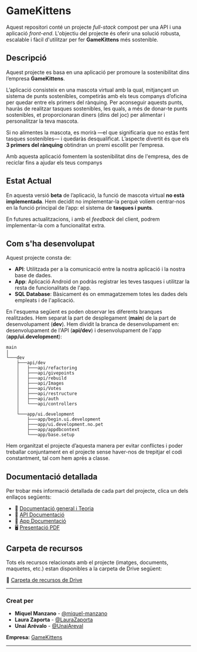 # GameKittens

Aquest repositori conté un projecte *full-stack* compost per una API i una aplicació *front-end*. L'objectiu del projecte és oferir una solució robusta, escalable i fàcil d'utilitzar per fer **GameKittens** més sostenible.

## Descripció 

Aquest projecte es basa en una aplicació per promoure la sostenibilitat dins l’empresa **GameKittens**.

L’aplicació consisteix en una mascota virtual amb la qual, mitjançant un sistema de punts sostenibles, competiràs amb els teus companys d’oficina per quedar entre els primers del rànquing. Per aconseguir aquests punts, hauràs de realitzar tasques sostenibles, les quals, a més de donar-te punts sostenibles, et proporcionaran diners (dins del joc) per alimentar i personalitzar la teva mascota.

Si no alimentes la mascota, es morirà —el que significaria que no estàs fent tasques sostenibles— i quedaràs desqualificat. L’aspecte divertit és que els **3 primers del rànquing** obtindran un premi escollit per l’empresa.

Amb aquesta aplicació fomentem la sostenibilitat dins de l'empresa, des de reciclar fins a ajudar els teus companys

## Estat Actual

En aquesta versió **beta** de l’aplicació, la funció de mascota virtual **no està implementada**. Hem decidit no implementar-la perquè volíem centrar-nos en la funció principal de l’app: el sistema de **tasques i punts**.

En futures actualitzacions, i amb el *feedback* del client, podrem implementar-la com a funcionalitat extra.

## Com s'ha desenvolupat

Aquest projecte consta de:

- **API**: Utilitzada per a la comunicació entre la nostra aplicació i la nostra base de dades.
- **App**: Aplicació Android on podràs registrar les teves tasques i utilitzar la resta de funcionalitats de l'app.
- **SQL Database**: Bàsicament és on emmagatzemem totes les dades dels empleats i de l'aplicació.

En l'esquema següent es poden observar les diferents branques realitzades. Hem separat la part de desplegament (**main**) de la part de desenvolupament (**dev**). Hem dividit la branca de desenvolupament en: desenvolupament de l'API (**api/dev**) i desenvolupament de l'app (**app/ui.development**):

```
main
│
└───dev
    ├───api/dev
    │   ├───api/refactoring
    │   ├───api/givepoints
    │   ├───api/rebuild
    │   ├───api/Images
    │   ├───api/Votes
    │   ├───api/restructure
    │   ├───api/auth
    │   └───api/controllers
    │
    └───app/ui.development
        ├───app/begin.ui.development
        ├───app/ui.development.no.pet
        ├───app/appdbcontext
        └───app/base.setup
```

Hem organitzat el projecte d’aquesta manera per evitar conflictes i poder treballar conjuntament en el projecte sense haver-nos de trepitjar el codi constantment, tal com hem après a classe.


## Documentació detallada

Per trobar més informació detallada de cada part del projecte, clica un dels enllaços següents:

- 📗 [Documentació general i Teoria](https://docs.google.com/document/d/15A9gMML3P4agQ3Egl2lDxck9P6-OxEwq7QRU53F7OLg/edit?usp=sharing)
- 📘 [API Documentació](https://docs.google.com/document/d/1R6T_yHg1oAO3CO7gpXE-bXgvs5sO4FyABR5O20chf6E/edit?usp=sharing)
- 📙 [App Documentació](https://docs.google.com/document/d/1EmhLFCvW5_7QQ0qsxGIfRCs87TEb5H0ALW8dMwDnnkM/edit?usp=sharing)
- 🖥️ [Presentació PDF](https://drive.google.com/file/d/1er3SznT2uXSKqpeGhC1BktbKm7_1HrFn/view?usp=sharing)

## Carpeta de recursos

Tots els recursos relacionats amb el projecte (imatges, documents, maquetes, etc.) estan disponibles a la carpeta de Drive següent:

📁 [Carpeta de recursos de Drive](https://drive.google.com/drive/folders/1E2QU0xWhww9-XvFphXE5SmJgjcR5ppJ3?usp=sharing)

---

### Creat per

- **Miquel Manzano** - [@miquel-manzano](https://github.com/miquel-manzano)
- **Laura Zaporta** - [@LauraZaporta](https://github.com/LauraZaporta)
- **Unai Arévalo** - [@UnaiAreval](https://github.com/UnaiAreval)

**Empresa:** [GameKittens](https://sites.google.com/itb.cat/kitten-company/)

---